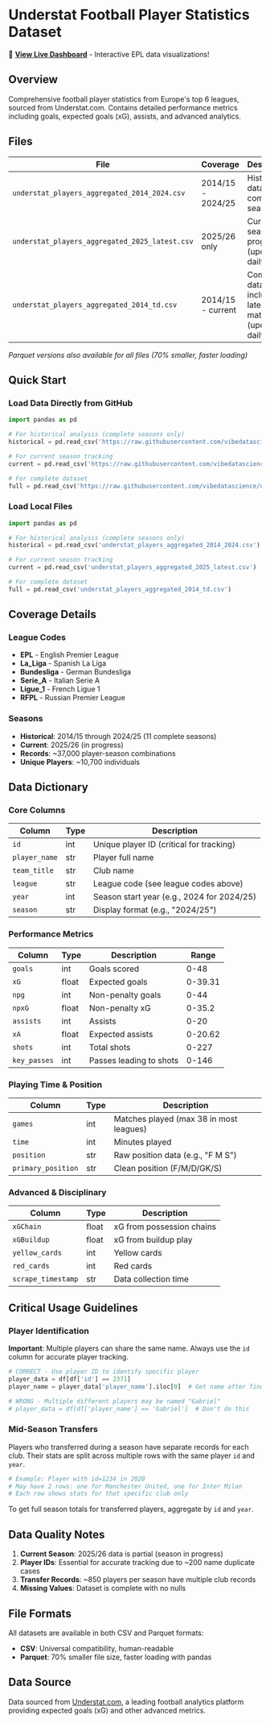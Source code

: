 # Understat Football Player Statistics Dataset

🚀 **[View Live Dashboard](https://vibedatascience.github.io/understat_players_aggregated/)** - Interactive EPL data visualizations!

## Overview
Comprehensive football player statistics from Europe's top 6 leagues, sourced from Understat.com. Contains detailed performance metrics including goals, expected goals (xG), assists, and advanced analytics.

## Files

| File | Coverage | Description |
|------|----------|-------------|
| `understat_players_aggregated_2014_2024.csv` | 2014/15 - 2024/25 | Historical data for 11 complete seasons |
| `understat_players_aggregated_2025_latest.csv` | 2025/26 only | Current season in progress (updated daily) |
| `understat_players_aggregated_2014_td.csv` | 2014/15 - current | Complete dataset including latest matches (updated daily) |

*Parquet versions also available for all files (70% smaller, faster loading)*

## Quick Start

### Load Data Directly from GitHub

```python
import pandas as pd

# For historical analysis (complete seasons only)
historical = pd.read_csv('https://raw.githubusercontent.com/vibedatascience/understat_players_aggregated/main/understat_players_aggregated_2014_2024.csv')

# For current season tracking
current = pd.read_csv('https://raw.githubusercontent.com/vibedatascience/understat_players_aggregated/main/understat_players_aggregated_2025_latest.csv')

# For complete dataset
full = pd.read_csv('https://raw.githubusercontent.com/vibedatascience/understat_players_aggregated/main/understat_players_aggregated_2014_td.csv')
```

### Load Local Files

```python
import pandas as pd

# For historical analysis (complete seasons only)
historical = pd.read_csv('understat_players_aggregated_2014_2024.csv')

# For current season tracking
current = pd.read_csv('understat_players_aggregated_2025_latest.csv')

# For complete dataset
full = pd.read_csv('understat_players_aggregated_2014_td.csv')
```

## Coverage Details

### League Codes
- **EPL** - English Premier League
- **La_Liga** - Spanish La Liga  
- **Bundesliga** - German Bundesliga
- **Serie_A** - Italian Serie A
- **Ligue_1** - French Ligue 1
- **RFPL** - Russian Premier League

### Seasons
- **Historical**: 2014/15 through 2024/25 (11 complete seasons)
- **Current**: 2025/26 (in progress)
- **Records**: ~37,000 player-season combinations
- **Unique Players**: ~10,700 individuals

## Data Dictionary

### Core Columns

| Column | Type | Description |
|--------|------|-------------|
| `id` | int | Unique player ID (critical for tracking) |
| `player_name` | str | Player full name |
| `team_title` | str | Club name |
| `league` | str | League code (see league codes above) |
| `year` | int | Season start year (e.g., 2024 for 2024/25) |
| `season` | str | Display format (e.g., "2024/25") |

### Performance Metrics

| Column | Type | Description | Range |
|--------|------|-------------|-------|
| `goals` | int | Goals scored | 0-48 |
| `xG` | float | Expected goals | 0-39.31 |
| `npg` | int | Non-penalty goals | 0-44 |
| `npxG` | float | Non-penalty xG | 0-35.2 |
| `assists` | int | Assists | 0-20 |
| `xA` | float | Expected assists | 0-20.62 |
| `shots` | int | Total shots | 0-227 |
| `key_passes` | int | Passes leading to shots | 0-146 |

### Playing Time & Position

| Column | Type | Description |
|--------|------|-------------|
| `games` | int | Matches played (max 38 in most leagues) |
| `time` | int | Minutes played |
| `position` | str | Raw position data (e.g., "F M S") |
| `primary_position` | str | Clean position (F/M/D/GK/S) |

### Advanced & Disciplinary

| Column | Type | Description |
|--------|------|-------------|
| `xGChain` | float | xG from possession chains |
| `xGBuildup` | float | xG from buildup play |
| `yellow_cards` | int | Yellow cards |
| `red_cards` | int | Red cards |
| `scrape_timestamp` | str | Data collection time |

## Critical Usage Guidelines

### Player Identification

**Important**: Multiple players can share the same name. Always use the `id` column for accurate player tracking.

```python
# CORRECT - Use player ID to identify specific player
player_data = df[df['id'] == 2371]
player_name = player_data['player_name'].iloc[0]  # Get name after finding by ID

# WRONG - Multiple different players may be named "Gabriel" 
# player_data = df[df['player_name'] == 'Gabriel']  # Don't do this
```

### Mid-Season Transfers

Players who transferred during a season have separate records for each club. Their stats are split across multiple rows with the same player `id` and `year`.

```python
# Example: Player with id=1234 in 2020 
# May have 2 rows: one for Manchester United, one for Inter Milan
# Each row shows stats for that specific club only
```

To get full season totals for transferred players, aggregate by `id` and `year`.

## Data Quality Notes

1. **Current Season**: 2025/26 data is partial (season in progress)
2. **Player IDs**: Essential for accurate tracking due to ~200 name duplicate cases
3. **Transfer Records**: ~850 players per season have multiple club records
4. **Missing Values**: Dataset is complete with no nulls

## File Formats

All datasets are available in both CSV and Parquet formats:
- **CSV**: Universal compatibility, human-readable
- **Parquet**: 70% smaller file size, faster loading with pandas

## Data Source

Data sourced from [Understat.com](https://understat.com/), a leading football analytics platform providing expected goals (xG) and other advanced metrics.